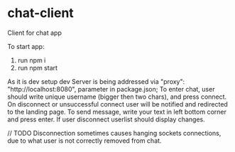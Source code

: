 # chat-client
Client for chat app

To start app:
1. run npm i
2. run npm start

As it is dev setup dev Server is being addressed via "proxy": "http://localhost:8080", parameter in package.json;
To enter chat, user should write unique username (bigger then two chars), and press connect.
On disconnect or unsuccessful connect user will be notified and redirected to the landing page.
To send message, write your text in left bottom corner and press enter.
If user disconnect userlist should display changes.

// TODO Disconnection sometimes causes hanging sockets connections, due to what user is not correctly removed from chat. 
